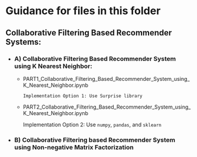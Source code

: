 # Guidance for files in this folder
## Collaborative Filtering Based Recommender Systems:

-  ### A) Collaborative Filtering Based Recommender System using K Nearest Neighbor:
   -  PART1_Collaborative_Filtering_Based_Recommender_System_using_K_Nearest_Neighbor.ipynb
      ```
      Implementation Option 1: Use Surprise library
      ```
   -  PART2_Collaborative_Filtering_Based_Recommender_System_using_K_Nearest_Neighbor.ipynb
      
      Implementation Option 2: Use `numpy`, `pandas`, and `sklearn`
      

-  ### B) Collaborative Filtering based Recommender System using Non-negative Matrix Factorization
